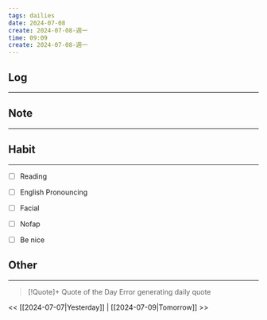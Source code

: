 ```yaml
---
tags: dailies  
date: 2024-07-08
create: 2024-07-08-週一
time: 09:09
create: 2024-07-08-週一
---
```


## Log
---


## Note
---


## Habit
---
- [ ] Reading
- [ ] English Pronouncing
- [ ] Facial
- [ ] Nofap
- [ ] Be nice


## Other
---

> [!Quote]+ Quote of the Day
> Error generating daily quote

<< [[2024-07-07|Yesterday]] | [[2024-07-09|Tomorrow]] >>